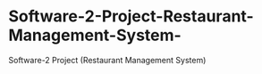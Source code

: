 # Software-2-Project-Restaurant-Management-System-
Software-2 Project (Restaurant Management System)
